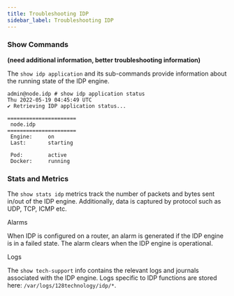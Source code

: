 ```yaml
---
title: Troubleshooting IDP
sidebar_label: Troubleshooting IDP
---
```


### Show Commands

**(need additional information, better troubleshooting information)**

The `show idp application` and its sub-commands provide information about the running state of the IDP engine. 

```
admin@node.idp # show idp application status
Thu 2022-05-19 04:45:49 UTC
✔ Retrieving IDP application status...

======================
 node.idp 
======================
 Engine:     on
 Last:       starting

 Pod:        active
 Docker:     running

```

### Stats and Metrics 

The `show stats idp` metrics track the number of packets and bytes sent in/out of the IDP engine. Additionally, data is captured by protocol such as UDP, TCP, ICMP etc. 

Alarms 

When IDP is configured on a router, an alarm is generated if the IDP engine is in a failed state. The alarm clears when the IDP engine is operational. 

Logs 

The `show tech-support` info contains the relevant logs and journals associated with the IDP engine. Logs specific to IDP functions are stored here: `/var/logs/128technology/idp/*`.